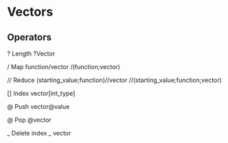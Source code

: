 
# Vectors

## Operators
? Length ?Vector

/ Map function/vector /(function;vector)

// Reduce (starting_value;function)//vector //(starting_value;function;vector)

[] Index vector[int_type]

@ Push vector@value

@ Pop @vector

_ Delete index _ vector
